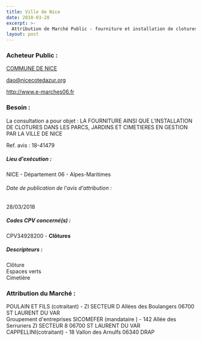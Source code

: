 ```yaml
---
title: Ville de Nice
date: 2018-03-28
excerpt: >-
  Attribution de Marché Public - fourniture et installation de clotures dans les parcs, jardins et cimetieres de la ville de nice
layout: post
---
```


### Acheteur Public : 
<a href="/acheteur-32/siren-210600888"> COMMUNE DE NICE</a><br/>



dao@nicecotedazur.org


http://www.e-marches06.fr
### Besoin :

La consultation a pour objet : LA FOURNITURE AINSI QUE L'INSTALLATION DE CLOTURES DANS LES PARCS, JARDINS ET CIMETIERES EN GESTION PAR LA VILLE DE NICE

Ref. avis : 18-41479


##### Lieu d'exécution :

NICE - Département 06 - Alpes-Maritimes

###### Date de publication de l'avis d'attribution : 
28/03/2018

##### Codes CPV concerné(s) :
CPV34928200 - **Clôtures** <br/>

##### Descripteurs :
Clôture <br/>
Espaces verts <br/>
Cimetière <br/>

### Attribution du Marché :
POULAIN ET FILS (cotraitant) - ZI SECTEUR D Allées des Boulangers 06700 ST LAURENT DU VAR <br/>
Groupement d'entreprises SICOMEFER (mandataire ) - 142 Allée des Serruriers ZI SECTEUR 8 06700 ST LAURENT DU VAR <br/>
CAPPELLINI(cotraitant) - 18 Vallon des Arnulfs 06340 DRAP <br/>

